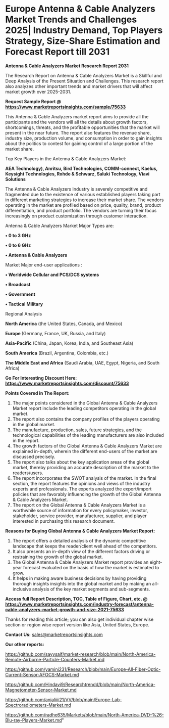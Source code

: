 # Europe Antenna & Cable Analyzers Market Trends and Challenges 2025| Industry Demand, Top Players Strategy, Size-Share Estimation and Forecast Report till 2031

<strong>Antenna & Cable Analyzers Market Research Report 2031</strong>

The Research Report on Antenna & Cable Analyzers Market is a Skillful and Deep Analysis of the Present Situation and Challenges. This research report also analyzes other important trends and market drivers that will affect market growth over 2025-2031.

<strong>Request Sample Report @ <a href=https://www.marketreportsinsights.com/sample/75633>https://www.marketreportsinsights.com/sample/75633</a></strong>

This Antenna & Cable Analyzers market report aims to provide all the participants and the vendors will all the details about growth factors, shortcomings, threats, and the profitable opportunities that the market will present in the near future. The report also features the revenue share, industry size, production volume, and consumption in order to gain insights about the politics to contest for gaining control of a large portion of the market share.

Top Key Players in the Antenna & Cable Analyzers Market:

<strong>AEA Technology), Anritsu, Bird Technologies, COMM-connect, Kaelus, Keysight Technologies, Rohde & Schwarz, Saluki Technology, Viavi Solutions</strong>

The Antenna & Cable Analyzers Industry is severely competitive and fragmented due to the existence of various established players taking part in different marketing strategies to increase their market share. The vendors operating in the market are profiled based on price, quality, brand, product differentiation, and product portfolio. The vendors are turning their focus increasingly on product customization through customer interaction.

Antenna & Cable Analyzers Market Major Types are:

<strong>• 0 to 3 GHz

• 0 to 6 GHz

• Antenna & Cable Analyzers</strong>

Market Major end-user applications :

<strong>• Worldwide Cellular and PCS/DCS systems

• Broadcast

• Government

• Tactical Military</strong>

Regional Analysis

</u><strong><b>North America</b></strong> (the United States, Canada, and Mexico)

<strong><b>Europe </b></strong>(Germany, France, UK, Russia, and Italy)

<strong><b>Asia-Pacific</b></strong> (China, Japan, Korea, India, and Southeast Asia)

<strong><b>South America</b></strong> (Brazil, Argentina, Colombia, etc.)

<strong><b>The Middle East and Africa</b></strong> (Saudi Arabia, UAE, Egypt, Nigeria, and South Africa)

<strong>Go For Interesting Discount Here: <a href=https://www.marketreportsinsights.com/discount/75633>https://www.marketreportsinsights.com/discount/75633</a></strong>

<strong>Points Covered in The Report:</strong>
<ol>
  <li>The major points considered in the Global Antenna & Cable Analyzers Market report include the leading competitors operating in the global market.</li>
  <li>The report also contains the company profiles of the players operating in the global market.</li>
  <li>The manufacture, production, sales, future strategies, and the technological capabilities of the leading manufacturers are also included in the report.</li>
  <li>The growth factors of the Global Antenna & Cable Analyzers Market are explained in-depth, wherein the different end-users of the market are discussed precisely.</li>
  <li>The report also talks about the key application areas of the global market, thereby providing an accurate description of the market to the readers/users.</li>
  <li>The report incorporates the SWOT analysis of the market. In the final section, the report features the opinions and views of the industry experts and professionals. The experts analyzed the export/import policies that are favorably influencing the growth of the Global Antenna & Cable Analyzers Market.</li>
  <li>The report on the Global Antenna & Cable Analyzers Market is a worthwhile source of information for every policymaker, investor, stakeholder, service provider, manufacturer, supplier, and player interested in purchasing this research document.</li>
</ol>
<strong>Reasons for Buying Global Antenna & Cable Analyzers Market Report:</strong>

<ol>
  <li>The report offers a detailed analysis of the dynamic competitive landscape that keeps the reader/client well ahead of the competitors.</li>
  <li>It also presents an in-depth view of the different factors driving or restraining the growth of the global market.</li>
  <li>The Global Antenna & Cable Analyzers Market report provides an eight-year forecast evaluated on the basis of how the market is estimated to grow.</li>
  <li>It helps in making aware business decisions by having providing thorough insights insights into the global market and by making an all-inclusive analysis of the key market segments and sub-segments.</li>
</ol>
<strong>Access full Report Description, TOC, Table of Figure, Chart, etc. @ <a href=https://www.marketreportsinsights.com/industry-forecast/antenna-cable-analyzers-market-growth-and-size-2021-75633>https://www.marketreportsinsights.com/industry-forecast/antenna-cable-analyzers-market-growth-and-size-2021-75633</a></strong>


Thanks for reading this article; you can also get individual chapter wise section or region wise report version like Asia, United States, Europe.

<strong>Contact Us:</strong>
sales@marketreportsinsights.com

<strong>Our other reports:</strong>

<a href=https://github.com/sayysaif/market-research/blob/main/North-America-Remote-Airborne-Particle-Counters-Market.md>https://github.com/sayysaif/market-research/blob/main/North-America-Remote-Airborne-Particle-Counters-Market.md</a>

<a href=https://github.com/yamini231/Research/blob/main/Europe-All-Fiber-Optic-Current-Sensor-AFOCS-Market.md>https://github.com/yamini231/Research/blob/main/Europe-All-Fiber-Optic-Current-Sensor-AFOCS-Market.md</a>

<a href=https://github.com/Hindavi9/Researchtrendd/blob/main/North-America-Magnetometer-Sensor-Market.md>https://github.com/Hindavi9/Researchtrendd/blob/main/North-America-Magnetometer-Sensor-Market.md</a>

<a href=https://github.com/anjaliiii21/VV/blob/main/Europe-Lab-Spectroradiometers-Market.md>https://github.com/anjaliiii21/VV/blob/main/Europe-Lab-Spectroradiometers-Market.md</a>

<a href=https://github.com/radhe635/Markets/blob/main/North-America-DVD-%26-Blu-ray-Players-Market.md>https://github.com/radhe635/Markets/blob/main/North-America-DVD-%26-Blu-ray-Players-Market.md</a>"
